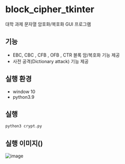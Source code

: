 # block_cipher_tkinter

대학 과제
문자열 암호화/복호화 GUI 프로그램


## 기능
- EBC, CBC , CFB , OFB , CTR 블록 암/복호화 기능 제공
- 사전 공격(Dictionary attack) 기능 제공

## 실행 환경
- window 10
- python3.9

## 실행

```sh
python3 crypt.py
```

## 실행 이미지()
![image](https://user-images.githubusercontent.com/28975774/111064250-4a66bb80-84f6-11eb-9601-e30c034f8aaf.png)

 
 
